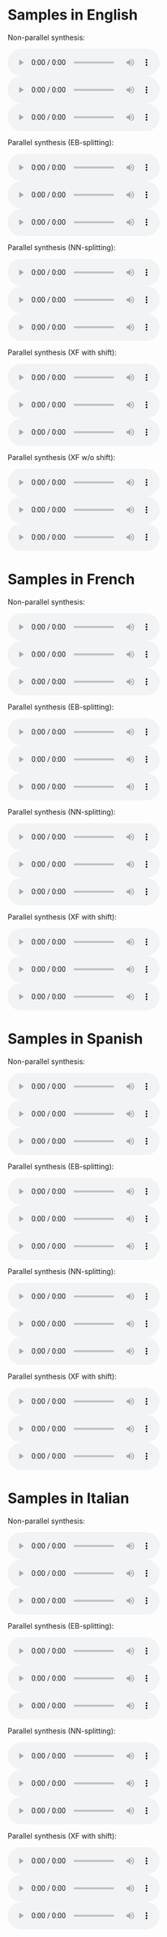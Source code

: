 # Samples in English

Non-parallel synthesis:

<audio controls="controls">
<source type="audio/mp3" src="mp3/en_1_std.mp3">
</source>
</audio>

<audio controls="controls">
<source type="audio/mp3" src="mp3/en_2_std.mp3">
</source>
</audio>

<audio controls="controls">
<source type="audio/mp3" src="mp3/en_3_std.mp3">
</source>
</audio>

Parallel synthesis (EB-splitting):

<audio controls="controls">
<source type="audio/mp3" src="mp3/en_1_rule.mp3">
</source>
</audio>

<audio controls="controls">
<source type="audio/mp3" src="mp3/en_2_rule.mp3">
</source>
</audio>

<audio controls="controls">
<source type="audio/mp3" src="mp3/en_3_rule.mp3">
</source>
</audio>

Parallel synthesis (NN-splitting):

<audio controls="controls">
<source type="audio/mp3" src="mp3/en_1_net.mp3">
</source>
</audio>

<audio controls="controls">
<source type="audio/mp3" src="mp3/en_2_net.mp3">
</source>
</audio>

<audio controls="controls">
<source type="audio/mp3" src="mp3/en_3_net.mp3">
</source>
</audio>

Parallel synthesis (XF with shift):

<audio controls="controls">
<source type="audio/mp3" src="mp3/en_1_with_shift.mp3">
</source>
</audio>

<audio controls="controls">
<source type="audio/mp3" src="mp3/en_2_with_shift.mp3">
</source>
</audio>

<audio controls="controls">
<source type="audio/mp3" src="mp3/en_3_with_shift.mp3">
</source>
</audio>

Parallel synthesis (XF w/o shift):

<audio controls="controls">
<source type="audio/mp3" src="mp3/en_1_wo_shift.mp3">
</source>
</audio>

<audio controls="controls">
<source type="audio/mp3" src="mp3/en_2_wo_shift.mp3">
</source>
</audio>

<audio controls="controls">
<source type="audio/mp3" src="mp3/en_3_wo_shift.mp3">
</source>
</audio>

# Samples in French

Non-parallel synthesis:

<audio controls="controls">
<source type="audio/mp3" src="mp3/fr_1_std.mp3">
</source>
</audio>

<audio controls="controls">
<source type="audio/mp3" src="mp3/fr_2_std.mp3">
</source>
</audio>

<audio controls="controls">
<source type="audio/mp3" src="mp3/fr_3_std.mp3">
</source>
</audio>

Parallel synthesis (EB-splitting):

<audio controls="controls">
<source type="audio/mp3" src="mp3/fr_1_rule.mp3">
</source>
</audio>

<audio controls="controls">
<source type="audio/mp3" src="mp3/fr_2_rule.mp3">
</source>
</audio>

<audio controls="controls">
<source type="audio/mp3" src="mp3/fr_3_rule.mp3">
</source>
</audio>

Parallel synthesis (NN-splitting):

<audio controls="controls">
<source type="audio/mp3" src="mp3/fr_1_net.mp3">
</source>
</audio>

<audio controls="controls">
<source type="audio/mp3" src="mp3/fr_2_net.mp3">
</source>
</audio>

<audio controls="controls">
<source type="audio/mp3" src="mp3/fr_3_net.mp3">
</source>
</audio>

Parallel synthesis (XF with shift):

<audio controls="controls">
<source type="audio/mp3" src="mp3/fr_1_with_shift.mp3">
</source>
</audio>

<audio controls="controls">
<source type="audio/mp3" src="mp3/fr_2_with_shift.mp3">
</source>
</audio>

<audio controls="controls">
<source type="audio/mp3" src="mp3/fr_3_with_shift.mp3">
</source>
</audio>

# Samples in Spanish

Non-parallel synthesis:

<audio controls="controls">
<source type="audio/mp3" src="mp3/es_1_std.mp3">
</source>
</audio>

<audio controls="controls">
<source type="audio/mp3" src="mp3/es_2_std.mp3">
</source>
</audio>

<audio controls="controls">
<source type="audio/mp3" src="mp3/es_3_std.mp3">
</source>
</audio>

Parallel synthesis (EB-splitting):

<audio controls="controls">
<source type="audio/mp3" src="mp3/es_1_rule.mp3">
</source>
</audio>

<audio controls="controls">
<source type="audio/mp3" src="mp3/es_2_rule.mp3">
</source>
</audio>

<audio controls="controls">
<source type="audio/mp3" src="mp3/es_3_rule.mp3">
</source>
</audio>

Parallel synthesis (NN-splitting):

<audio controls="controls">
<source type="audio/mp3" src="mp3/es_1_net.mp3">
</source>
</audio>

<audio controls="controls">
<source type="audio/mp3" src="mp3/es_2_net.mp3">
</source>
</audio>

<audio controls="controls">
<source type="audio/mp3" src="mp3/es_3_net.mp3">
</source>
</audio>

Parallel synthesis (XF with shift):

<audio controls="controls">
<source type="audio/mp3" src="mp3/es_1_with_shift.mp3">
</source>
</audio>

<audio controls="controls">
<source type="audio/mp3" src="mp3/es_2_with_shift.mp3">
</source>
</audio>

<audio controls="controls">
<source type="audio/mp3" src="mp3/es_3_with_shift.mp3">
</source>
</audio>

# Samples in Italian

Non-parallel synthesis:

<audio controls="controls">
<source type="audio/mp3" src="mp3/it_1_std.mp3">
</source>
</audio>

<audio controls="controls">
<source type="audio/mp3" src="mp3/it_2_std.mp3">
</source>
</audio>

<audio controls="controls">
<source type="audio/mp3" src="mp3/it_3_std.mp3">
</source>
</audio>

Parallel synthesis (EB-splitting):

<audio controls="controls">
<source type="audio/mp3" src="mp3/it_1_rule.mp3">
</source>
</audio>

<audio controls="controls">
<source type="audio/mp3" src="mp3/it_2_rule.mp3">
</source>
</audio>

<audio controls="controls">
<source type="audio/mp3" src="mp3/it_3_rule.mp3">
</source>
</audio>

Parallel synthesis (NN-splitting):

<audio controls="controls">
<source type="audio/mp3" src="mp3/it_1_net.mp3">
</source>
</audio>

<audio controls="controls">
<source type="audio/mp3" src="mp3/it_2_net.mp3">
</source>
</audio>

<audio controls="controls">
<source type="audio/mp3" src="mp3/it_3_net.mp3">
</source>
</audio>

Parallel synthesis (XF with shift):

<audio controls="controls">
<source type="audio/mp3" src="mp3/it_1_with_shift.mp3">
</source>
</audio>

<audio controls="controls">
<source type="audio/mp3" src="mp3/it_2_with_shift.mp3">
</source>
</audio>

<audio controls="controls">
<source type="audio/mp3" src="mp3/it_3_with_shift.mp3">
</source>
</audio>
